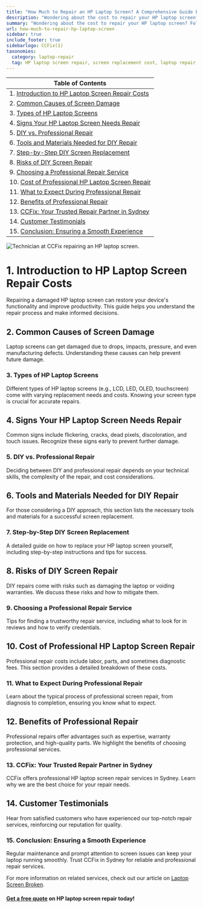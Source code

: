 ```yaml
---
title: "How Much to Repair an HP Laptop Screen? A Comprehensive Guide by CCFix"
description: "Wondering about the cost to repair your HP laptop screen? Follow our detailed guide to understand the repair process and costs involved. Visit CCFix in Sydney for professional assistance or get a free quote online!"
summary: "Wondering about the cost to repair your HP laptop screen? Follow our guide to understand the repair process and costs involved. Visit CCFix in Sydney for professional assistance or get a free quote online!"
url: how-much-to-repair-hp-laptop-screen
sidebar: true
include_footer: true
sidebarlogo: CCFix(1)
taxonomies:
  category: laptop-repair
  tag: HP laptop screen repair, screen replacement cost, laptop repair, Sydney
---
```


| **Table of Contents**                                               |
|---------------------------------------------------------------------|
| 1. [Introduction to HP Laptop Screen Repair Costs](#1-introduction-to-hp-laptop-screen-repair-costs) |
| 2. [Common Causes of Screen Damage](#2-common-causes-of-screen-damage) |
| 3. [Types of HP Laptop Screens](#3-types-of-hp-laptop-screens) |
| 4. [Signs Your HP Laptop Screen Needs Repair](#4-signs-your-hp-laptop-screen-needs-repair) |
| 5. [DIY vs. Professional Repair](#5-diy-vs-professional-repair) |
| 6. [Tools and Materials Needed for DIY Repair](#6-tools-and-materials-needed-for-diy-repair) |
| 7. [Step-by-Step DIY Screen Replacement](#7-step-by-step-diy-screen-replacement) |
| 8. [Risks of DIY Screen Repair](#8-risks-of-diy-screen-repair) |
| 9. [Choosing a Professional Repair Service](#9-choosing-a-professional-repair-service) |
| 10. [Cost of Professional HP Laptop Screen Repair](#10-cost-of-professional-hp-laptop-screen-repair) |
| 11. [What to Expect During Professional Repair](#11-what-to-expect-during-professional-repair) |
| 12. [Benefits of Professional Repair](#12-benefits-of-professional-repair) |
| 13. [CCFix: Your Trusted Repair Partner in Sydney](#13-ccfix-your-trusted-repair-partner-in-sydney) |
| 14. [Customer Testimonials](#14-customer-testimonials) |
| 15. [Conclusion: Ensuring a Smooth Experience](#15-conclusion-ensuring-a-smooth-experience) |

![Technician at CCFix repairing an HP laptop screen.](/images/ccfix-hp-laptop-screen-repair.webp "CCFix technician repairing an HP laptop screen, showcasing expert repair services in a professional environment.")

# **1. Introduction to HP Laptop Screen Repair Costs**
Repairing a damaged HP laptop screen can restore your device's functionality and improve productivity. This guide helps you understand the repair process and make informed decisions.

## **2. Common Causes of Screen Damage**
Laptop screens can get damaged due to drops, impacts, pressure, and even manufacturing defects. Understanding these causes can help prevent future damage.

### **3. Types of HP Laptop Screens**
Different types of HP laptop screens (e.g., LCD, LED, OLED, touchscreen) come with varying replacement needs and costs. Knowing your screen type is crucial for accurate repairs.

## **4. Signs Your HP Laptop Screen Needs Repair**
Common signs include flickering, cracks, dead pixels, discoloration, and touch issues. Recognize these signs early to prevent further damage.

### **5. DIY vs. Professional Repair**
Deciding between DIY and professional repair depends on your technical skills, the complexity of the repair, and cost considerations.

## **6. Tools and Materials Needed for DIY Repair**
For those considering a DIY approach, this section lists the necessary tools and materials for a successful screen replacement.

### **7. Step-by-Step DIY Screen Replacement**
A detailed guide on how to replace your HP laptop screen yourself, including step-by-step instructions and tips for success.

## **8. Risks of DIY Screen Repair**
DIY repairs come with risks such as damaging the laptop or voiding warranties. We discuss these risks and how to mitigate them.

### **9. Choosing a Professional Repair Service**
Tips for finding a trustworthy repair service, including what to look for in reviews and how to verify credentials.

## **10. Cost of Professional HP Laptop Screen Repair**
Professional repair costs include labor, parts, and sometimes diagnostic fees. This section provides a detailed breakdown of these costs.

### **11. What to Expect During Professional Repair**
Learn about the typical process of professional screen repair, from diagnosis to completion, ensuring you know what to expect.

## **12. Benefits of Professional Repair**
Professional repairs offer advantages such as expertise, warranty protection, and high-quality parts. We highlight the benefits of choosing professional services.

### **13. CCFix: Your Trusted Repair Partner in Sydney**
CCFix offers professional HP laptop screen repair services in Sydney. Learn why we are the best choice for your repair needs.

## **14. Customer Testimonials**
Hear from satisfied customers who have experienced our top-notch repair services, reinforcing our reputation for quality.

### **15. Conclusion: Ensuring a Smooth Experience**
Regular maintenance and prompt attention to screen issues can keep your laptop running smoothly. Trust CCFix in Sydney for reliable and professional repair services.


For more information on related services, check out our article on [Laptop Screen Broken](https://ccfix.com.au/laptop-screen-broken).

#### [Get a free quote](https://form.jotform.com/241402975332857) on HP laptop screen repair today!

